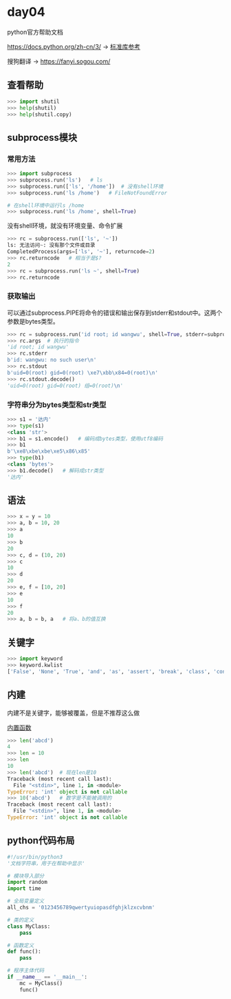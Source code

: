 # day04

python官方帮助文档

https://docs.python.org/zh-cn/3/  -> [标准库参考](https://docs.python.org/zh-cn/3/library/index.html) 

搜狗翻译 -> https://fanyi.sogou.com/

## 查看帮助

```python
>>> import shutil
>>> help(shutil)
>>> help(shutil.copy)
```

## subprocess模块

### 常用方法

```python
>>> import subprocess
>>> subprocess.run('ls')   # ls
>>> subprocess.run(['ls', '/home'])  # 没有shell环境
>>> subprocess.run('ls /home')   # FileNotFoundError

# 在shell环境中运行ls /home
>>> subprocess.run('ls /home', shell=True)
```

没有shell环境，就没有环境变量、命令扩展

```python
>>> rc = subprocess.run(['ls', '~'])
ls: 无法访问~: 没有那个文件或目录
CompletedProcess(args=['ls', '~'], returncode=2)
>>> rc.returncode   # 相当于是$?
2
>>> rc = subprocess.run('ls ~', shell=True)
>>> rc.returncode
```

### 获取输出

可以通过subprocess.PIPE将命令的错误和输出保存到stderr和stdout中。这两个参数是bytes类型。

```python
>>> rc = subprocess.run('id root; id wangwu', shell=True, stderr=subprocess.PIPE, stdout=subprocess.PIPE)
>>> rc.args  # 执行的指令
'id root; id wangwu'
>>> rc.stderr
b'id: wangwu: no such user\n'
>>> rc.stdout
b'uid=0(root) gid=0(root) \xe7\xbb\x84=0(root)\n'
>>> rc.stdout.decode()
'uid=0(root) gid=0(root) 组=0(root)\n'
```

### 字符串分为bytes类型和str类型

```python
>>> s1 = '达内'
>>> type(s1)
<class 'str'>
>>> b1 = s1.encode()   # 编码成bytes类型，使用utf8编码
>>> b1
b'\xe8\xbe\xbe\xe5\x86\x85'
>>> type(b1)
<class 'bytes'>
>>> b1.decode()   # 解码成str类型
'达内'
```

## 语法

```python
>>> x = y = 10
>>> a, b = 10, 20
>>> a
10
>>> b
20
>>> c, d = (10, 20)
>>> c
10
>>> d
20
>>> e, f = [10, 20]
>>> e
10
>>> f
20
>>> a, b = b, a   # 将a、b的值互换
```

## 关键字

```python
>>> import keyword
>>> keyword.kwlist
['False', 'None', 'True', 'and', 'as', 'assert', 'break', 'class', 'continue', 'def', 'del', 'elif', 'else', 'except', 'finally', 'for', 'from', 'global', 'if', 'import', 'in', 'is', 'lambda', 'nonlocal', 'not', 'or', 'pass', 'raise', 'return', 'try', 'while', 'with', 'yield']
```

## 内建

内建不是关键字，能够被覆盖，但是不推荐这么做

[内置函数](https://docs.python.org/zh-cn/3/library/functions.html)

```python
>>> len('abcd')
4
>>> len = 10
>>> len
10
>>> len('abcd')  # 现在len是10
Traceback (most recent call last):
  File "<stdin>", line 1, in <module>
TypeError: 'int' object is not callable
>>> 10('abcd')   # 数字是不能被调用的
Traceback (most recent call last):
  File "<stdin>", line 1, in <module>
TypeError: 'int' object is not callable
```

## python代码布局

```python
#!/usr/bin/python3
'文档字符串，用于在帮助中显示'

# 模块导入部分
import random
import time

# 全局变量定义
all_chs = '0123456789qwertyuiopasdfghjklzxcvbnm'

# 类的定义
class MyClass:
    pass

# 函数定义
def func():
    pass

# 程序主体代码
if __name__ == '__main__':
    mc = MyClass()
    func()
```







## 



